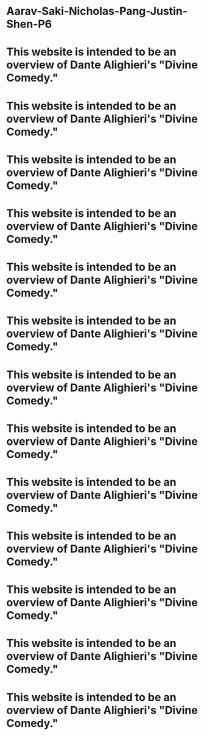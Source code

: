 # Aarav-Saki-Nicholas-Pang-Justin-Shen-P6
# This website is intended to be an overview of Dante Alighieri's "Divine Comedy."
# This website is intended to be an overview of Dante Alighieri's "Divine Comedy."
# This website is intended to be an overview of Dante Alighieri's "Divine Comedy."
# This website is intended to be an overview of Dante Alighieri's "Divine Comedy."
# This website is intended to be an overview of Dante Alighieri's "Divine Comedy."
# This website is intended to be an overview of Dante Alighieri's "Divine Comedy."
# This website is intended to be an overview of Dante Alighieri's "Divine Comedy."
# This website is intended to be an overview of Dante Alighieri's "Divine Comedy."
# This website is intended to be an overview of Dante Alighieri's "Divine Comedy."
# This website is intended to be an overview of Dante Alighieri's "Divine Comedy."
# This website is intended to be an overview of Dante Alighieri's "Divine Comedy."
# This website is intended to be an overview of Dante Alighieri's "Divine Comedy."
# This website is intended to be an overview of Dante Alighieri's "Divine Comedy."
